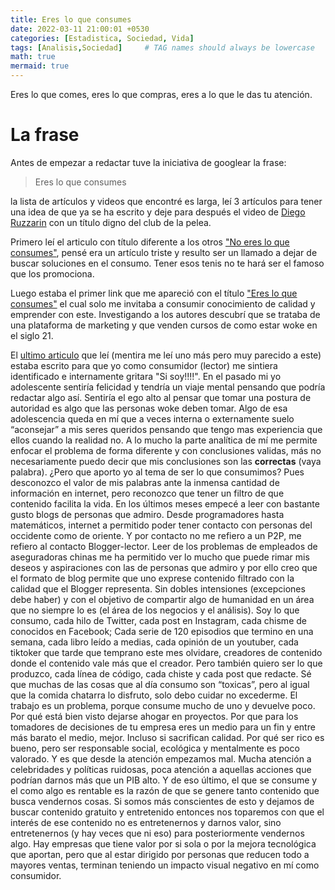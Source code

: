 ```yaml
---
title: Eres lo que consumes
date: 2022-03-11 21:00:01 +0530
categories: [Estadistica, Sociedad, Vida]
tags: [Analisis,Sociedad]     # TAG names should always be lowercase
math: true
mermaid: true
---
```


Eres lo que comes, eres lo que compras, eres a lo que le das tu atención.

# La frase

Antes de empezar a redactar tuve la iniciativa de googlear la frase:

> Eres lo que consumes

la lista de artículos y videos que encontré es larga, leí 3 artículos para tener una idea de que ya se ha escrito y deje para después el video de [Diego Ruzzarin](https://www.youtube.com/watch?v=Vq4gZKxxsnM) con un título digno del club de la pelea.

Primero leí el articulo con título diferente a los otros ["No eres lo que consumes"](https://popurri.com.mx/entorno-social/no-eres-lo-que-consumes/), pensé era un artículo triste y resulto ser un llamado a dejar de buscar soluciones en el consumo. Tener esos tenis no te hará ser el famoso que los promociona.

Luego estaba el primer link que me apareció con el título ["Eres lo que consumes"](https://digitalisthub.com/educacion-de-calidad-a-tu-alcance/) el cual solo me invitaba a consumir conocimiento de calidad y emprender con este. Investigando a los autores descubrí que se trataba de una plataforma de marketing y que venden cursos de como estar woke en el siglo 21.

El [ultimo articulo](https://niquefuerapolitica.com/2020/02/08/eres-lo-que-consumes/) que leí (mentira me leí uno más pero muy parecido a este) estaba escrito para que yo como consumidor (lector) me sintiera identificado e internamente gritara "Si soy!!!!". En el pasado mi yo adolescente sentiría felicidad y tendría un viaje mental pensando que podría redactar algo así. Sentiría el ego alto al pensar que tomar una postura de autoridad es algo que las personas woke deben tomar.
Algo de esa adolescencia queda en mí que a veces interna o externamente suelo “aconsejar” a mis seres queridos pensando que tengo mas experiencia que ellos cuando la realidad no. A lo mucho la parte analítica de mí me permite enfocar el problema de forma diferente y con conclusiones validas, más no necesariamente puedo decir que mis conclusiones son las **correctas** (vaya palabra).
¿Pero que aporto yo al tema de ser lo que consumimos? Pues desconozco el valor de mis palabras ante la inmensa cantidad de información en internet, pero reconozco que tener un filtro de que contenido facilita la vida.
En los últimos meses empecé a leer con bastante gusto blogs de personas que admiro. Desde programadores hasta matemáticos, internet a permitido poder tener contacto con personas del occidente como de oriente. Y por contacto no me refiero a un P2P, me refiero al contacto Blogger-lector.
Leer de los problemas de empleados de aseguradoras chinas me ha permitido ver lo mucho que puede rimar mis deseos y aspiraciones con las de personas que admiro y por ello creo que el formato de blog permite que uno exprese contenido filtrado con la calidad que el Blogger representa. Sin dobles intensiones (excepciones debe haber) y con el objetivo de compartir algo de humanidad en un área que no siempre lo es (el área de los negocios y el análisis).
Soy lo que consumo, cada hilo de Twitter, cada post en Instagram, cada chisme de conocidos en Facebook; Cada serie de 120 episodios que termino en una semana, cada libro leído a medias, cada opinión de un youtuber, cada tiktoker que tarde que temprano este mes olvidare, creadores de contenido donde el contenido vale más que el creador.
Pero también quiero ser lo que produzco, cada línea de código, cada chiste y cada post que redacte.
Sé que muchas de las cosas que al día consumo son “toxicas”, pero al igual que la comida chatarra lo disfruto, solo debo cuidar no excederme.
El trabajo es un problema, porque consume mucho de uno y devuelve poco. Por qué está bien visto dejarse ahogar en proyectos. Por que para los tomadores de decisiones de tu empresa eres un medio para un fin y entre más barato el medio, mejor. Incluso si sacrifican calidad.
Por qué ser rico es bueno, pero ser responsable social, ecológica y mentalmente es poco valorado. Y es que desde la atención empezamos mal. Mucha atención a celebridades y políticas ruidosas, poca atención a aquellas acciones que podrían darnos más que un PIB alto.
Y de eso último, el que se consume y el como algo es rentable es la razón de que se genere tanto contenido que busca vendernos cosas. Si somos más conscientes de esto y dejamos de buscar contenido gratuito y entretenido entonces nos toparemos con que el interés de ese contenido no es entretenernos y darnos valor, sino entretenernos (y hay veces que ni eso) para posteriormente vendernos algo.
Hay empresas que tiene valor por si sola o por la mejora tecnológica que aportan, pero que al estar dirigido por personas que reducen todo a mayores ventas, terminan teniendo un impacto visual negativo en mí como consumidor.

